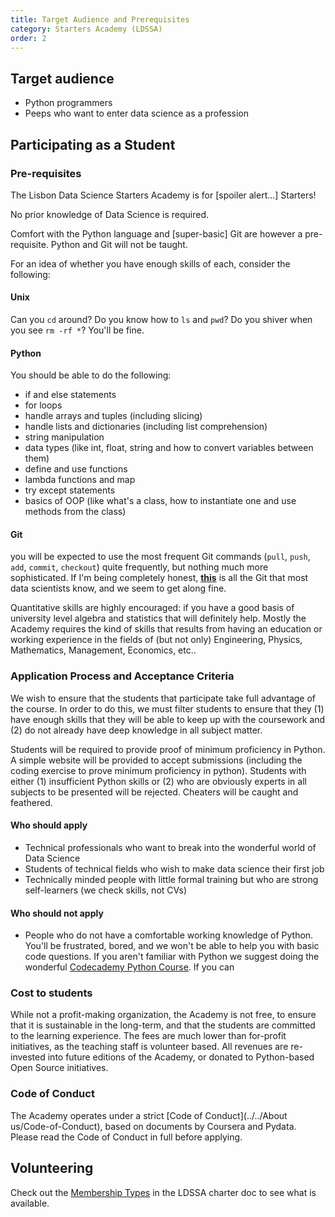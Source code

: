 ```yaml
---
title: Target Audience and Prerequisites
category: Starters Academy (LDSSA)
order: 2
---
```



## Target audience

- Python programmers 
- Peeps who want to enter data science as a profession 

## Participating as a Student 

### Pre-requisites 
The Lisbon Data Science Starters Academy is for [spoiler alert...] Starters! 

No prior knowledge of Data Science is required. 

Comfort with the Python language and [super-basic] Git are however a pre-requisite.  Python and Git will not be taught. 

For an idea of whether you have enough skills of each, consider the following: 
#### Unix

Can you `cd` around? Do you know how to `ls` and `pwd`? Do you shiver when you see `rm -rf *`? You'll be fine. 

#### Python

You should be able to do the following: 

- if and else statements
- for loops
- handle arrays and tuples (including slicing)
- handle lists and dictionaries (including list comprehension)
- string manipulation
- data types (like int, float, string and how to convert variables between them)
- define and use functions
- lambda functions and map
- try except statements
- basics of OOP (like what's a class, how to instantiate one and use methods from the class)

#### Git

you will be expected to use the most frequent Git commands (`pull`, `push`, `add`, `commit`, `checkout`) quite frequently, but nothing much more sophisticated. If I'm being completely honest, [**this**](https://imgs.xkcd.com/comics/git.png) is all the Git that most data scientists know, and we seem to get along fine. 

Quantitative skills are highly encouraged: if you have a good basis of university level algebra and statistics that will definitely help. Mostly the Academy requires the kind of skills that results from having an education or working experience in the fields of (but not only) Engineering, Physics, Mathematics, Management, Economics, etc.. 

### Application Process and Acceptance Criteria
We wish to ensure that the students that participate take full advantage of the course. In order to do this, we must filter students to ensure that they (1) have enough skills that they will be able to keep up with the coursework and (2) do not already have deep knowledge in all subject matter. 

Students will be required to provide proof of minimum proficiency in Python. A simple website will be provided to accept submissions (including the coding exercise to prove minimum proficiency in python). Students with either (1) insufficient Python skills or (2) who are obviously experts in all subjects to be presented will be rejected. Cheaters will be caught and feathered. 

#### Who should apply

* Technical professionals who want to break into the wonderful world of Data Science 
* Students of technical fields who wish to make data science their first job 
* Technically minded people with little formal training but who are strong self-learners (we check skills, not CVs)

#### Who should **not** apply

* People who do not have a comfortable working knowledge of Python. You'll be frustrated, bored, and we won't be able to help you with basic code questions. If you aren't familiar with Python we suggest doing the wonderful [Codecademy Python Course](https://www.codecademy.com/learn/learn-python). If you can  

### Cost to students  

While not a profit-making organization, the Academy is not free, to ensure that it is sustainable in the long-term, and that the students are committed to the learning experience. The fees are much lower than for-profit initiatives, as the teaching staff is volunteer based. All revenues are re-invested into future editions of the Academy, or donated to Python-based Open Source initiatives. 

### Code of Conduct  

The Academy operates under a strict [Code of Conduct](../../About us/Code-of-Conduct), based on documents by Coursera and Pydata. Please read the Code of Conduct in full before applying. 

## Volunteering

Check out the [Membership Types](https://docs.google.com/document/d/1kQSYyhxYkYIxTXOb2PbQF8qZfGikFzy_nypathWPJ5E/edit?usp=sharing) in the LDSSA charter doc to see what is available.

